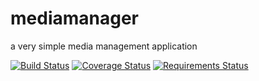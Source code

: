 mediamanager
============

a very simple media management application

[![Build Status](https://travis-ci.org/east301/mediamanager.svg?branch=master)](https://travis-ci.org/east301/mediamanager)
[![Coverage Status](https://coveralls.io/repos/east301/mediamanager/badge.png?branch=master)](https://coveralls.io/r/east301/mediamanager?branch=master)
[![Requirements Status](https://requires.io/github/east301/mediamanager/requirements.png?branch=master)](https://requires.io/github/east301/mediamanager/requirements/?branch=master)

